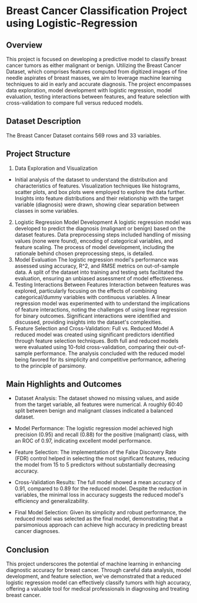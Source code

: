 
# Breast Cancer Classification Project using Logistic-Regression

## Overview
This project is focused on developing a predictive model to classify breast cancer tumors as either malignant or benign. Utilizing the Breast Cancer Dataset, which comprises features computed from digitized images of fine needle aspirates of breast masses, we aim to leverage machine learning techniques to aid in early and accurate diagnosis. The project encompasses data exploration, model development with logistic regression, model evaluation, testing interactions between features, and feature selection with cross-validation to compare full versus reduced models.

## Dataset Description
The Breast Cancer Dataset contains 569 rows and 33 variables.

## Project Structure
1. Data Exploration and Visualization
- Initial analysis of the dataset to understand the distribution and characteristics of features.
Visualization techniques like histograms, scatter plots, and box plots were employed to explore the data further.
Insights into feature distributions and their relationship with the target variable (diagnosis) were drawn, showing clear separation between classes in some variables.
2. Logistic Regression Model Development
A logistic regression model was developed to predict the diagnosis (malignant or benign) based on the dataset features.
Data preprocessing steps included handling of missing values (none were found), encoding of categorical variables, and feature scaling.
The process of model development, including the rationale behind chosen preprocessing steps, is detailed.
3. Model Evaluation
The logistic regression model's performance was assessed using accuracy, R^2, and RMSE metrics on out-of-sample data.
A split of the dataset into training and testing sets facilitated the evaluation, ensuring an unbiased assessment of model effectiveness.
4. Testing Interactions Between Features
Interaction between features was explored, particularly focusing on the effects of combining categorical/dummy variables with continuous variables.
A linear regression model was experimented with to understand the implications of feature interactions, noting the challenges of using linear regression for binary outcomes.
Significant interactions were identified and discussed, providing insights into the dataset's complexities.
5. Feature Selection and Cross-Validation: Full vs. Reduced Model
A reduced model was created using significant predictors identified through feature selection techniques.
Both full and reduced models were evaluated using 10-fold cross-validation, comparing their out-of-sample performance.
The analysis concluded with the reduced model being favored for its simplicity and competitive performance, adhering to the principle of parsimony.

## Main Highlights and Outcomes

- Dataset Analysis: The dataset showed no missing values, and aside from the target variable, all features were numerical. A roughly 60:40 split between benign and malignant classes indicated a balanced dataset.

- Model Performance: The logistic regression model achieved high precision (0.95) and recall (0.88) for the positive (malignant) class, with an ROC of 0.97, indicating excellent model performance.

- Feature Selection: The implementation of the False Discovery Rate (FDR) control helped in selecting the most significant features, reducing the model from 15 to 5 predictors without substantially decreasing accuracy.

- Cross-Validation Results: The full model showed a mean accuracy of 0.91, compared to 0.89 for the reduced model. Despite the reduction in variables, the minimal loss in accuracy suggests the reduced model's efficiency and generalizability.

- Final Model Selection: Given its simplicity and robust performance, the reduced model was selected as the final model, demonstrating that a parsimonious approach can achieve high accuracy in predicting breast cancer diagnoses.

## Conclusion
This project underscores the potential of machine learning in enhancing diagnostic accuracy for breast cancer. Through careful data analysis, model development, and feature selection, we've demonstrated that a reduced logistic regression model can effectively classify tumors with high accuracy, offering a valuable tool for medical professionals in diagnosing and treating breast cancer.


